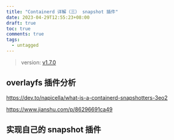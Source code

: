 ```yaml
---
title: "Containerd 详解（三） snapshot 插件"
date: 2023-04-29T12:55:23+08:00
draft: true
toc: true
comments: true
tags:
  - untagged
---
```


> version: [v1.7.0](https://github.com/containerd/containerd/tree/v1.7.0)

## overlayfs 插件分析

https://dev.to/napicella/what-is-a-containerd-snapshotters-3eo2

https://www.jianshu.com/p/86296691ca49

## 实现自己的 snapshot 插件
